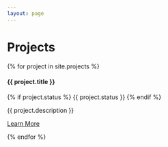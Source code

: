 ```yaml
---
layout: page
---
```


<h1 class="my-4">Projects</h1>

<div class="card-deck mb-3">
{% for project in site.projects %}
<div class="card mb-4 shadow-sm">
  <div class="card-header">
    <h4 class="my-0 font-weight-normal">
        {{ project.title }}
    </h4>
    {% if project.status %}
    <span class="badge badge-secondary">{{ project.status }}</span>
    {% endif %}
  </div>
  <div class="card-body">
    <p>
    {{ project.description }}
    </p>
    <p><a href="{{ project.url }}">Learn More</a></p>
  </div>
</div>
{% endfor %}
</div>
